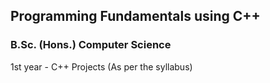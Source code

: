 ## Programming Fundamentals using C++

### B.Sc. (Hons.) Computer Science 
1st year - C++ Projects  (As per the syllabus)
